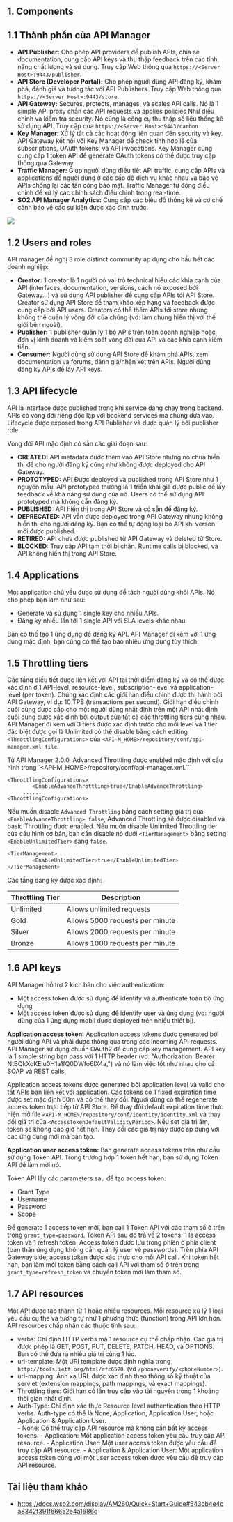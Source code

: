 ## 1. Components

## 1.1 Thành phần của API Manager

- **API Publisher:** Cho phép API providers để publish APIs, chia sẻ documentation, cung cấp API keys và thu thập feedback trên các tính năng chất lượng và sử dung. Truy cập Web thông qua `https://<Server Host>:9443/publisher`.
- **API Store (Developer Portal):** Cho phép người dùng API đăng ký, khám phá, đánh giá và tương tác với API Publishers. Truy cập Web thông qua `https://<Server Host>:9443/store`.
- **API Gateway:** Secures, protects, manages, và scales API calls. Nó là 1 simple API proxy chắn các API requests và applies policies Như điều chỉnh và kiểm tra security. Nó cũng là công cụ thu thập số liệu thống kê sử dụng API. Truy cập qua `https://<Server Host>:9443/carbon `.
- **Key Manager**: Xử lý tất cả các hoạt động liên quan đến security và key. API Gateway kết nối với Key Manager để check tính hợp lệ của subscriptions, OAuth tokens, và API invocations. Key Manager cũng cung cấp 1 token API để generate OAuth tokens có thể được truy cập thông qua Gateway.
- **Traffic Manager:** Giúp người dùng điều tiết API traffic, cung cấp APIs và applications để người dùng ở các cấp độ dịch vụ khác nhau và bảo vệ APIs chống lại các tấn công bảo mật. Traffic Manager tự động điểu chỉnh để xử lý các chính sách điểu chỉnh trong real-time.
- **SO2 API Manager Analytics:** Cung cấp các biểu đồ thống kê và cơ chế cảnh báo về các sự kiện được xác định trước.

<img src=https://i.imgur.com/Or4F9cZ.png>

## 1.2 Users and roles

API manager đề nghị 3 role distinct community áp dụng cho hầu hết các doanh nghiệp:
 - **Creator:** 1 creator là 1 người có vai trò technical hiểu các khía cạnh của API (interfaces, documentation, versions, cách nó exposed bới Gateway...) và sử dụng API publisher để cung cấp APIs tói API Store. Creator sử dụng API Store để tham khảo xếp hạng và feedback được cung cấp bởi API users. Creators có thể thêm APIs tới store nhưng không thể quản lý vòng đời của chúng (vd: làm chúng hiển thị với thế giới bên ngoài).
 - **Publisher:** 1 publisher quản lý 1 bộ APIs trên toàn doanh nghiệp hoặc đơn vị kinh doanh và kiểm soát vòng đời của API và các khía cạnh kiếm tiền. 
- **Consumer:** Người dùng sử dụng API Store để khám phá APIs, xem documentation và forums, đánh giá/nhận xét trên APIs. Người dùng đăng ký APIs để lấy API keys.

## 1.3 API lifecycle

API là interface được published trong khi service đang chạy trong backend. APIs có vòng đời riêng độc lập với backend services mà chúng dựa vào. Lifecycle được exposed trong API Publisher và dược quản lý bởi publisher role.

Vòng đời API mặc định có sẵn các giai đoạn sau:
 - **CREATED:** API metadata được thêm vào API Store nhưng nó chưa hiển thị để cho người đăng ký cũng như không được deployed cho API Gateway.
- **PROTOTYPED:** API Được deployed và published trong API Store như 1 nguyên mẫu. API prototyped thường là 1 triển khai giả được public để lấy feedback về khả năng sử dụng của nó. Users có thể sử dụng API prototyped mà không cần đăng ký.
- **PUBLISHED:** API hiển thị trong API Store và có sẵn để đăng ký.
- **DEPRECATED:** API vẫn được deployed trong API Gateway nhưng không hiển thị cho người đăng ký. Bạn có thể tự động loại bỏ API khi verson mới được published.
- **RETIRED:** API chưa được published từ API Gateway và deleted từ Store.
- **BLOCKED:** Truy cập API tạm thời bị chặn. Runtime calls bị blocked, và API không hiển thị trong API Store.

## 1.4 Applications

Mọt application chủ yếu được sử dụng để tách người dùng khỏi APIs. Nó cho phép bạn làm như sau:
- Generate và sử dụng 1 single key cho nhiều APIs.
- Đăng ký nhiều lần tới 1 single API với SLA levels khác nhau.

Bạn có thế tạo 1 ứng dụng để đăng ký API. API Manager đi kèm với 1 ứng dụng mặc định, bạn cũng có thể tạo bao nhiêu ứng dụng tùy thích.

## 1.5 Throttling tiers

Các tầng điều tiết được liên kết với API tại thời điểm đăng ký và có thể được xác định ở 1 API-level, resource-level, subscription-level và application-level (per token). Chúng xác định các giới hạn điều chỉnh được thi hành bởi API Gateway, ví dụ: 10 TPS (transactions per second). Giới hạn điều chỉnh cuối cùng được cấp cho một người dùng nhất định trên một API nhất định cuối cùng được xác định bởi output của tất cả các throttling tiers cùng nhau. API Manager đi kèm với 3 tiers được xác định trước cho mỗi level và 1 tier đặc biệt được gọi là Unlimited có thể disable bằng cách editing `<ThrottlingConfigurations>` của `<API-M_HOME>/repository/conf/api-manager.xml file`. 

Từ API Manager 2.0.0, Advanced Throttling được enabled mặc định với cấu hình trong `<API-M_HOME>/repository/conf/api-manager.xml.```
```
<ThrottlingConfigurations>
        <EnableAdvanceThrottling>true</EnableAdvanceThrottling>
     ......
<ThrottlingConfigurations>
```
Nếu muốn disable `Advanced Throttling` bắng cách setting giá trị của `<EnableAdvanceThrottling> false`, Advanced Throttling sẽ được disabled và basic Throttling được enabled. Nếu muốn disable Unlimited Throttling tier của cấu hình cơ bản, bạn cần disable nó dưới `<TierManagement>` bằng setting `<EnableUnlimitedTier>` sang `false`.
```sh
<TierManagement>       
        <EnableUnlimitedTier>true</EnableUnlimitedTier>
</TierManagement>
```
Các tầng dăng ký được xác định:

|Throttling Tier|Description|
|---------------|-----------|
|Unlimited|Allows unlimited requests|
|Gold|Allows 5000 requests per minute|
|Silver|Allows 2000 requests per minute|
|Bronze|Allows 1000 requests per minute|

## 1.6 API keys
API Manager hỗ trợ 2 kich bản cho việc authentication:
- Một access token được sử dụng để identify và authenticate toàn bộ ứng dụng
- Một access token được sử dụng để identify user và ứng dụng (vd: người dùng của 1 ứng dụng mobil được deployed trên nhiều thiết bị).

**Application access token:** Application access tokens được generated bới người dùng API và phải được thông qua trong các incoming API requests. API Manager sử dụng chuẩn OAuth2 để cung cấp key management. API key là 1 simple string bạn pass với 1 HTTP header (vd: "Authorization: Bearer NtBQkXoKElu0H1a1fQ0DWfo6IX4a,") và nó làm việc tốt như nhau cho cả SOAP và REST calls.

Application access tokens được generated bởi application level và valid cho tất APIs bạn liên kết với application. Các tokens có 1 fixed expiration time được set mặc định 60m và có thể thay đổi. Người dùng có thể regenerate access token trực tiếp từ API Store. Để thay đổi default expiration time thực hiện mở file `<API-M_HOME>/repository/conf/identity/identity.xml` và thay đổi giá trị của `<AccessTokenDefaultValidityPeriod>`. Nếu set giá trị âm, token sẽ không bao giờ hết hạn. Thay đổi các giá trị này được áp dụng với các ứng dụng mới mà bạn tạo.

**Application user access token:** Bạn generate access tokens trên như cầu sử dụng Token API. Trong trường hợp 1 token hết hạn, bạn sử dụng Token API để làm mới nó.

Token API lấy các parameters sau để tạo access token:
- Grant Type
- Username
- Password
- Scope

Để generate 1 access token mới, bạn call 1 Token API với các tham số ở trên trong `grant_type=password`. Token API sau đó trả về 2 tokens: 1 là access token và 1 refresh token. Access token được lưu trong phiên ở phía client (bản thân ứng dụng không cần quản lý user vè passwords). Trên phía API Gateway side, access token được xác thực cho mỗi API call. Khi token hết hạn, bạn làm mới token bằng cách call API với tham số ở trên trong `grant_type=refresh_token` và chuyển token mới làm tham số.

## 1.7 API resources

Một API được tạo thành từ 1 hoặc nhiều resources. Mỗi resource xử lý 1 loại yêu cầu cụ thẻ và tương tự như 1 phương thức (function) trong API lớn hơn. API resources chấp nhân các thuộc tính sau:
- verbs: Chỉ định HTTP verbs mà 1 resource cụ thể chấp nhận. Các giá trị được phép là GET, POST, PUT, DELETE, PATCH, HEAD, và OPTIONS. Bạn có thể đưa ra nhiều giá trị cùng 1 lúc.  
- uri-template: Một URI template được định nghĩa trong `http://tools.ietf.org/html/rfc6570`. (vd `/phoneverify/<phoneNumber>`).
- url-mapping: Ánh xạ URL được xác định theo thông số kỹ thuật của servlet (extension mappings, path mappings, và exact mappings).
- Throttling tiers: Giới hạn cố lần truy cập vào tài nguyên trong 1 khoảng thời gian nhất định.
- Auth-Type: Chỉ định xác thực Resource level authentication theo HTTP verbs. Auth-type có thể là None, Application, Application User, hoặc Application & Application User.  
           - None: Có thể truy cập API resource mà không cần bất kỳ access tokens.
           - Application: Một application access token yêu cầu truy cập API resource.
           - Application User: Một user access token được yêu cầu để truy cập API resource.
           - Application & Application User: Một application access token cùng với một user access token được yêu cầu đẻ truy cập API resource.

## Tài liệu tham khảo 
- https://docs.wso2.com/display/AM260/Quick+Start+Guide#543cb4e4ca8342f391f66652e4a1686c
